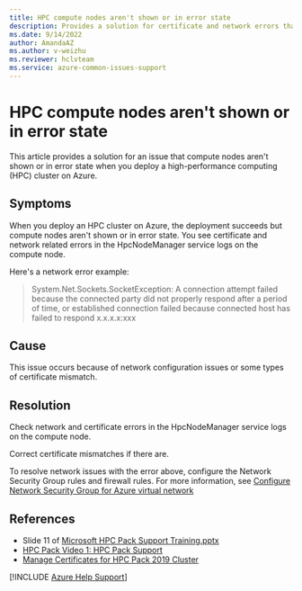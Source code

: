 ```yaml
--- 
title: HPC compute nodes aren't shown or in error state
description: Provides a solution for certificate and network errors that occur when you deploy an HPC Pack cluster on Azure.
ms.date: 9/14/2022
author: AmandaAZ
ms.author: v-weizhu
ms.reviewer: hclvteam
ms.service: azure-common-issues-support
---
```

# HPC compute nodes aren't shown or in error state

This article provides a solution for an issue that compute nodes aren't shown or in error state when you deploy a high-performance computing (HPC) cluster on Azure.

## Symptoms

When you deploy an HPC cluster on Azure, the deployment succeeds but compute nodes aren't shown or in error state. You see certificate and network related errors in the HpcNodeManager service logs on the compute node.

Here's a network error example:

> System.Net.Sockets.SocketException: A connection attempt failed because the connected party did not properly respond after a period of time, or established connection failed because connected host has failed to respond x.x.x.x:xxx

## Cause

This issue occurs because of network configuration issues or some types of certificate mismatch.

## Resolution

Check network and certificate errors in the HpcNodeManager service logs on the compute node.

Correct certificate mismatches if there are.

To resolve network issues with the error above, configure the Network Security Group rules and firewall rules. For more information, see [Configure Network Security Group for Azure virtual network](/powershell/high-performance-computing/hpcpack-burst-to-azure-iaas-nodes)

## References

- Slide 11 of [Microsoft HPC Pack Support Training.pptx](https://supportability.visualstudio.com/78a7ff76-f175-4f9e-8e72-04fdfd3daeaa/_apis/git/repositories/e867a613-d78e-4a79-9cfe-26b87fa45571/Items?path=/.attachments/Microsoft%20HPC%20Pack%20Support%20Training-0d3a9b9c-9462-48e0-a91c-e4cfe99f1780.pptx&download=false&resolveLfs=true&%24format=octetStream&api-version=5.0-preview.1&sanitize=true&versionDescriptor.version=wikiMaster)
- [HPC Pack Video 1: HPC Pack Support](https://web.microsoftstream.com/video/8f13a1ff-0400-b9eb-b644-f1eb2a149498)
- [Manage Certificates for HPC Pack 2019 Cluster](/powershell/high-performance-computing/manage-hpc-pack-certificates)

[!INCLUDE [Azure Help Support](../../includes/azure-help-support.md)]
